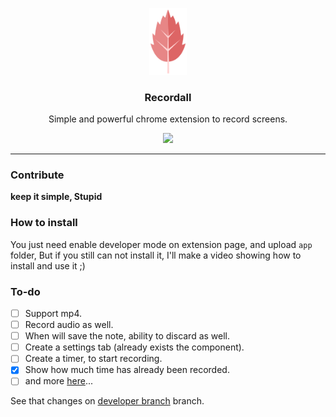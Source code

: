 <p align="center">
  <img src="screenshots/logo.png" width="60" />
  <h3 align="center">Recordall</h3>
  <p align="center">Simple and powerful chrome extension to record screens.</p>

  <p align="center">
  <a href="http://standardjs.com/">
    <img src="https://img.shields.io/badge/code%20style-standard-brightgreen.svg">
  </a>
  </p>
</p>


---

### Contribute

**keep it simple, Stupid**

### How to install

You just need enable developer mode on extension page, and upload `app` folder, But if you still can not install it, I'll make a video showing how to install and use it ;)

### To-do

+ [ ] Support mp4.
+ [ ] Record audio as well.
+ [ ] When will save the note, ability to discard as well.
+ [ ] Create a settings tab (already exists the component).
+ [ ] Create a timer, to start recording.
+ [x] Show how much time has already been recorded.
+ [ ] and more [here](https://github.com/Halfeld/recordall/projects/1)...

See that changes on [developer branch](https://github.com/Halfeld/recordall/tree/develop) branch.

